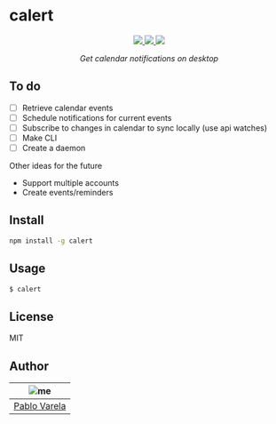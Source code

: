 # calert

<p align="center">
  <a href="https://standardjs.com/"><img src="https://img.shields.io/badge/code_style-standard-brightgreen.svg" /> </a>
  <a href="https://github.com/pablopunk/miny"><img src="https://img.shields.io/badge/made_with-miny-1eced8.svg" /> </a>
  <a href="https://www.npmjs.com/package/calert"><img src="https://img.shields.io/npm/dt/calert.svg" /></a>
</p>

<p align="center">
  <i>Get calendar notifications on desktop</i>
</p>


## To do

- [  ] Retrieve calendar events
- [  ] Schedule notifications for current events
- [  ] Subscribe to changes in calendar to sync locally (use api watches)
- [  ] Make CLI
- [  ] Create a daemon

Other ideas for the future

- Support multiple accounts
- Create events/reminders


## Install

```sh
npm install -g calert
```


## Usage

```bash
$ calert
```


## License

MIT


## Author

| ![me](https://gravatar.com/avatar/fa50aeff0ddd6e63273a068b04353d9d?size=100)           |
| --------------------------------- |
| [Pablo Varela](https://pablo.life)   |

